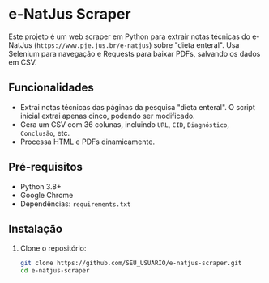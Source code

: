 # e-NatJus Scraper

Este projeto é um web scraper em Python para extrair notas técnicas do e-NatJus (`https://www.pje.jus.br/e-natjus`) sobre "dieta enteral". Usa Selenium para navegação e Requests para baixar PDFs, salvando os dados em CSV.

## Funcionalidades
- Extrai notas técnicas das páginas da pesquisa "dieta enteral". O script inicial extrai apenas cinco, podendo ser modificado.
- Gera um CSV com 36 colunas, incluindo `URL`, `CID`, `Diagnóstico`, `Conclusão`, etc.
- Processa HTML e PDFs dinamicamente.

## Pré-requisitos
- Python 3.8+
- Google Chrome
- Dependências: `requirements.txt`

## Instalação
1. Clone o repositório:
   ```bash
   git clone https://github.com/SEU_USUARIO/e-natjus-scraper.git
   cd e-natjus-scraper
